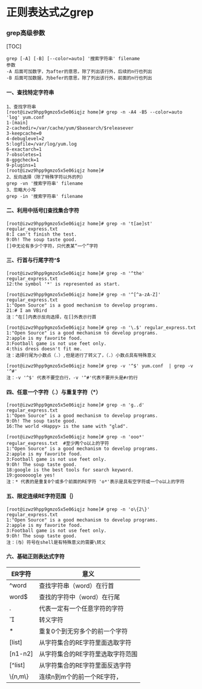 # 正则表达式之grep
### grep高级参数
[TOC]

````
grep [-A] [-B] [--color=auto] '搜索字符串' filename
参数
-A 后面可加数字，为after的意思，除了列出该行外，后续的n行也列出
-B 后面可加数据，为befer的意思，除了列出该行外，前面的n行也列出
````
#### 一、查找特定字符串
````
1、查找字符串
[root@izwz9hpp9gmzo5x5e06iqjz home]# grep -n -A4 -B5 --color=auto 'log' yum.conf
1-[main]
2-cachedir=/var/cache/yum/$basearch/$releasever
3-keepcache=0
4-debuglevel=2
5:logfile=/var/log/yum.log
6-exactarch=1
7-obsoletes=1
8-gpgcheck=1
9-plugins=1
[root@izwz9hpp9gmzo5x5e06iqjz home]#
2、反向选择（除了特殊字符以外的列）
grep -vn '搜索字符串' filename
3、忽略大小写
grep -in '搜索字符串' filename
````

####  二、利用中括号[]查找集合字符

````
[root@izwz9hpp9gmzo5x5e06iqjz home]# grep -n 't[ae]st' regular_express.txt
8:I can't finish the test.
9:Oh! The soup taste good.
[]中无论有多少个字符，只代表某“一个”字符
````

#### 三、行首与行尾字符^$

````
[root@izwz9hpp9gmzo5x5e06iqjz home]# grep -n '^the' regular_express.txt
12:the symbol '*' is represented as start.

[root@izwz9hpp9gmzo5x5e06iqjz home]# grep -n '^[^a-zA-Z]' regular_express.txt
1:"Open Source" is a good mechanism to develop programs.
21:# I am VBird
注：^在[]内表示反向选择，在[]外表示行首

[root@izwz9hpp9gmzo5x5e06iqjz home]# grep -n '\.$' regular_express.txt
1:"Open Source" is a good mechanism to develop programs.
2:apple is my favorite food.
3:Football game is not use feet only.
4:this dress doesn't fit me.
注：选择行尾为小数点（.）,但是进行了转义了，（.）小数点具有特殊意义
````

````
[root@izwz9hpp9gmzo5x5e06iqjz home]# grep -v '^$' yum.conf  | grep -v '^#'
注：-v '^$' 代表不要空白行，-v '^#'代表不要开头是#r的行
````

####  四、任意一个字符（.）与重复字符（*）

````
[root@izwz9hpp9gmzo5x5e06iqjz home]# grep -n 'g..d' regular_express.txt
1:"Open Source" is a good mechanism to develop programs.
9:Oh! The soup taste good.
16:The world <Happy> is the same with "glad".
````

````
[root@izwz9hpp9gmzo5x5e06iqjz home]# grep -n 'ooo*' regular_express.txt  #至少两个o以上的字符
1:"Open Source" is a good mechanism to develop programs.
2:apple is my favorite food.
3:Football game is not use feet only.
9:Oh! The soup taste good.
18:google is the best tools for search keyword.
19:goooooogle yes!
注：* 代表的是重复0个或多个前面的RE字符 'o*'表示是具有空字符或一个o以上的字符
````

#### 五、限定连续RE字符范围｛｝

````
[root@izwz9hpp9gmzo5x5e06iqjz home]# grep -n 'o\{2\}' regular_express.txt
1:"Open Source" is a good mechanism to develop programs.
2:apple is my favorite food.
3:Football game is not use feet only.
9:Oh! The soup taste good.
注：｛与｝符号在shell是有特殊意义的需要\转义
````

#### 六、基础正则表达式字符

| ER字符      | 意义                |
| --------- | ----------------- |
| ^word     | 查找字符串（word）在行首    |
| word$     | 查找的字符中（word）在行尾   |
| .         | 代表一定有一个任意字符的字符    |
|          | 转义字符              |
| *         | 重复0个到无穷多个的前一个字符   |
| [list]    | 从字符集合的RE字符里面选取字符  |
| [n1-n2]   | 从字符集合的RE字符里选取字符范围 |
| [^list]   | 从字符集合的RE字符里面反选字符  |
| \\{n,m\\} | 连续n到m个的前一个RE字符，   |
